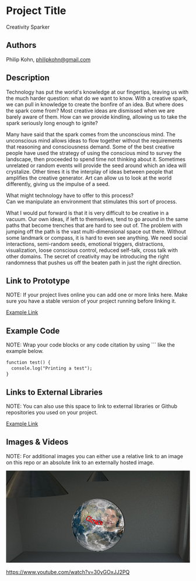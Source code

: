 # Project Title
Creativity Sparker

## Authors
Philip Kohn, philipkohn@gmail.com

## Description
Technology has put the world's knowledge at our fingertips, leaving us with the much harder question:
what do we want to know.  With a creative spark, we can pull in knowledge to create the bonfire of an idea.  But where does the spark come from?  Most creative ideas are dismissed when we are barely aware of them.  How can we provide kindling, allowing us to take the spark seriously long enough to ignite?

Many have said that the spark comes from the unconscious mind.  The unconscious mind allows ideas to flow together without the requirements that reasoning and consciousness demand.  Some of the best creative people have used the strategy of using the conscious mind to survey the landscape, then proceeded
to spend time not thinking about it.  Sometimes unrelated or random events will provide the seed around which an idea will crystalize.  Other times it is the interplay of ideas between people that amplifies the creative generator.  Art can allow us to look at the world differently, giving us the impulse of a seed.

What might technology have to offer to this process?  
Can we manipulate an environment that stimulates this sort of process.

What I would put forward is that it is very difficult to be creative in a vacuum.
Our own ideas, if left to themselves, tend to go around in the same paths that become trenches that are hard to see out of.  The problem with jumping off the path is the vast multi-dimensional space out there.  Without
some landmark or compass, it is hard to even see anything.  We need social interactions, semi-random seeds, emotional triggers, distractions, visualization, loose conscious control, reduced self-talk, cross talk with other domains.
The secret of creativity may be introducing the right randomness that pushes us off the beaten path in just the right direction.


## Link to Prototype
NOTE: If your project lives online you can add one or more links here. Make sure you have a stable version of your project running before linking it.

[Example Link](http://www.google.com "Example Link")

## Example Code
NOTE: Wrap your code blocks or any code citation by using ``` like the example below.
```
function test() {
  console.log("Printing a test");
}
```
## Links to External Libraries
 NOTE: You can also use this space to link to external libraries or Github repositories you used on your project.

[Example Link](http://www.google.com "Example Link")

## Images & Videos
NOTE: For additional images you can either use a relative link to an image on this repo or an absolute link to an externally hosted image.

![Example Image](project_images/cover.jpg?raw=true "Example Image")

https://www.youtube.com/watch?v=30yGOxJJ2PQ
